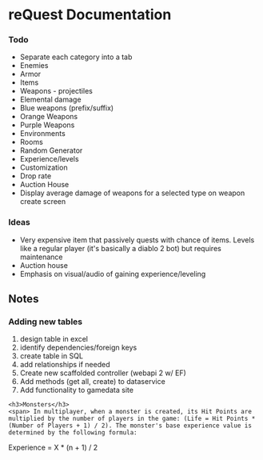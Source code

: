 <div>
  <h1>reQuest Documentation</h1>
  <h3>Todo</h3>
  <ul>
    <li>Separate each category into a tab</li>
    <li>Enemies</li>
    <li>Armor</li>
    <li>Items</li>
    <li>Weapons - projectiles</li>
    <li>Elemental damage</li>
    <li>Blue weapons (prefix/suffix)</li>
    <li>Orange Weapons</li>
    <li>Purple Weapons</li>
    <li>Environments</li>
    <li>Rooms</li>
    <li>Random Generator</li>
    <li>Experience/levels</li>
    <li>Customization</li>
    <li>Drop rate</li>
    <li>Auction House</li>
    <li>Display average damage of weapons for a selected type on weapon create screen</li>    
  </ul>

  <h3>Ideas</h3>
  <ul>
    <li>Very expensive item that passively quests with chance of items. Levels like a regular player (it's basically a diablo 2 bot) but requires maintenance</li>
    <li>Auction house</li>
    <li>Emphasis on visual/audio of gaining experience/leveling</li>
  </ul>

  <h2>Notes</h2>
  <div>
    <h3>Adding new tables</h3>
    <ol>
      <li>design table in excel</li>
      <li>identify dependencies/foreign keys</li>
      <li>create table in SQL</li>
      <li>add relationships if needed</li>
      <li>Create new scaffolded controller (webapi 2 w/ EF)</li>
      <li>Add methods (get all, create) to dataservice</li>
      <li>Add functionality to gamedata site</li>
    </ol>

    <h3>Monsters</h3>
    <span> In multiplayer, when a monster is created, its Hit Points are multiplied by the number of players in the game: (Life = Hit Points * (Number of Players + 1) / 2). The monster's base experience value is determined by the following formula:
Experience = X * (n + 1) / 2</span>
  </div>
</div>
